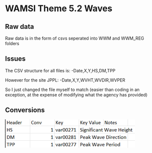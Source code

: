 # WAMSI Theme 5.2 Waves
## Raw data
Raw data is in the form of csvs seperated into WWM and WWM_REG folders

## Issues 
The CSV structure for all files is:
-Date,X,Y,HS,DM,TPP

However for the site JPPL:
-Date,X,Y,WVHT,WVDIR,WVPER

So I just changed the file myself to match (easier than coding in an exception, at the expense of modifying what the agency has provided)

## Conversions
![Conversion table](./Wamsi%20Waves%20Conversions.png)